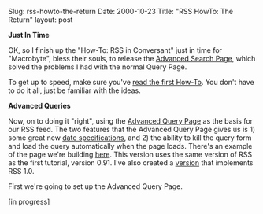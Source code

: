 Slug: rss-howto-the-return
Date: 2000-10-23
Title: "RSS HowTo: The Return"
layout: post

<b>Just In Time</b>

OK, so I finish up the &quot;How-To: RSS in Conversant&quot; just in time for &quot;Macrobyte&quot;, bless their souls, to release the <a href="http://www.free-conversant.com/free-conversant/support/docs/Pages/advQueryPage">Advanced Search Page</a>, which solved the problems I had with the normal Query Page.

To get up to speed, make sure you&#39;ve <a href="http://www.redmonk.net/stories/howToRss">read the first How-To</a>. You don&#39;t have to do it all, just be familiar with the ideas.

<b>Advanced Queries</b>

Now, on to doing it &quot;right&quot;, using the <a href="http://www.free-conversant.com/free-conversant/support/docs/Pages/advQueryPage">Advanced Query Page</a> as the basis for our RSS feed. The two features that the Advanced Query Page gives us is 1) some great new <a href="http://www.free-conversant.com/free-conversant/support/docs/Pages/advQueryPageDates">date specifications</a>, and 2) the ability to kill the query form and load the query automatically when the page loads. There&#39;s an example of the page we&#39;re building <a href="http://www.redmonk.net/xml/recentRedmonk_091.rss">here</a>. This version uses the same version of RSS as the first tutorial, version 0.91. I&#39;ve also created a <a href="http://www.redmonk.net/xml/recentRedmonk_10.rss/">version</a> that implements RSS 1.0.

First we&#39;re going to set up the Advanced Query Page.

[in progress]
